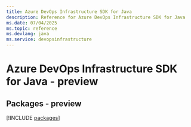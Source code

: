 ```yaml
---
title: Azure DevOps Infrastructure SDK for Java
description: Reference for Azure DevOps Infrastructure SDK for Java
ms.date: 07/04/2025
ms.topic: reference
ms.devlang: java
ms.service: devopsinfrastructure
---
```

# Azure DevOps Infrastructure SDK for Java - preview
## Packages - preview
[!INCLUDE [packages](devops-infrastructure-index.md)]